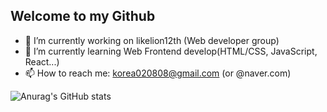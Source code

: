 ## Welcome to my Github

- 🔭 I’m currently working on likelion12th (Web developer group)
- 🌱 I’m currently learning Web Frontend develop(HTML/CSS, JavaScript, React...)
- 📫 How to reach me: korea020808@gmail.com (or @naver.com)

![Anurag's GitHub stats](https://github-readme-stats.vercel.app/api?username=ssongtimes&show_icons=true&theme=vue)
